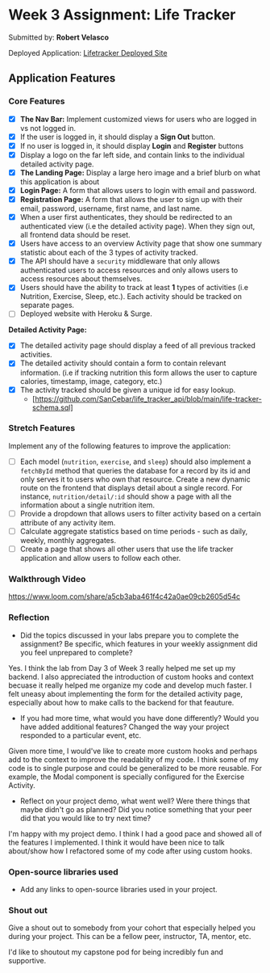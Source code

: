 # Week 3 Assignment: Life Tracker

Submitted by: **Robert Velasco**

Deployed Application: [Lifetracker Deployed Site](ADD_LINK_HERE)

## Application Features

### Core Features

- [x] **The Nav Bar:** Implement customized views for users who are logged in vs not logged in.
- [x] If the user is logged in, it should display a **Sign Out** button. 
- [x] If no user is logged in, it should display **Login** and **Register** buttons
- [x] Display a logo on the far left side, and contain links to the individual detailed activity page. 
- [x] **The Landing Page:** Display a large hero image and a brief blurb on what this application is about
- [x] **Login Page:** A form that allows users to login with email and password.
- [x] **Registration Page:** A form that allows the user to sign up with their email, password, username, first name, and last name.
- [x] When a user first authenticates, they should be redirected to an authenticated view (i.e the detailed activity page). When they sign out, all frontend data should be reset.
- [x] Users have access to an overview Activity page that show one summary statistic about each of the 3 types of activity tracked.
- [x] The API should have a `security` middleware that only allows authenticated users to access resources and only allows users to access resources about themselves. 
- [x] Users should have the ability to track at least **1** types of activities (i.e Nutrition, Exercise, Sleep, etc.). Each activity should be tracked on separate pages.
- [ ] Deployed website with Heroku & Surge. 

**Detailed Activity Page:**
- [x] The detailed activity page should display a feed of all previous tracked activities.
- [x] The detailed activity should contain a form to contain relevant information. (i.e if tracking nutrition this form allows the user to capture calories, timestamp, image, category, etc.) 
- [x] The activity tracked should be given a unique id for easy lookup.
  * [https://github.com/SanCebar/life_tracker_api/blob/main/life-tracker-schema.sql] 

### Stretch Features

Implement any of the following features to improve the application:
- [ ] Each model (`nutrition`, `exercise`, and `sleep`) should also implement a `fetchById` method that queries the database for a record by its id and only serves it to users who own that resource. Create a new dynamic route on the frontend that displays detail about a single record. For instance, `nutrition/detail/:id` should show a page with all the information about a single nutrition item.
- [ ] Provide a dropdown that allows users to filter activity based on a certain attribute of any activity item.
- [ ] Calculate aggregate statistics based on time periods - such as daily, weekly, monthly aggregates.
- [ ] Create a page that shows all other users that use the life tracker application and allow users to follow each other.

### Walkthrough Video

https://www.loom.com/share/a5cb3aba461f4c42a0ae09cb2605d54c

### Reflection

* Did the topics discussed in your labs prepare you to complete the assignment? Be specific, which features in your weekly assignment did you feel unprepared to complete?

Yes. I  think the lab from Day 3 of Week 3 really helped me set up my backend. I also appreciated the introduction of custom hooks and context becuase it really helped me organize my code and develop much faster. I felt uneasy about implementing the form for the detailed activity page, especially about how to make calls to the backend for that feauture. 

* If you had more time, what would you have done differently? Would you have added additional features? Changed the way your project responded to a particular event, etc.
  
Given more time, I would've like to create more custom hooks and perhaps add to the context to improve the readablity of my code. I think some of my code is to single purpose and could be generalized to be more reusable. For example, the Modal component is specially configured for the Exercise Activity.

* Reflect on your project demo, what went well? Were there things that maybe didn't go as planned? Did you notice something that your peer did that you would like to try next time?

I'm happy with my project demo. I think I had a good pace and showed all of the features I implemented. I think it would have been nice to talk about/show how I refactored some of my code after using custom hooks.

### Open-source libraries used

- Add any links to open-source libraries used in your project.

### Shout out

Give a shout out to somebody from your cohort that especially helped you during your project. This can be a fellow peer, instructor, TA, mentor, etc.

I'd like to shoutout my capstone pod for being incredibly fun and supportive.

